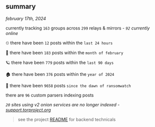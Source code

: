 
## summary
_february 17th, 2024_

currently tracking `163` groups across `299` relays & mirrors - _`92` currently online_

⏲ there have been `12` posts within the `last 24 hours`

🦈 there have been `183` posts within the `month of february`

🪐 there have been `779` posts within the `last 90 days`

🏚 there have been `376` posts within the `year of 2024`

🦕 there have been `9658` posts `since the dawn of ransomwatch`

there are `96` custom parsers indexing posts

_`20` sites using v2 onion services are no longer indexed - [support.torproject.org](https://support.torproject.org/onionservices/v2-deprecation/)_

> see the project [README](https://github.com/joshhighet/ransomwatch#ransomwatch--) for backend technicals
